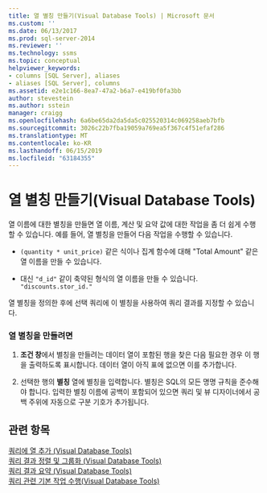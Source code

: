 ```yaml
---
title: 열 별칭 만들기(Visual Database Tools) | Microsoft 문서
ms.custom: ''
ms.date: 06/13/2017
ms.prod: sql-server-2014
ms.reviewer: ''
ms.technology: ssms
ms.topic: conceptual
helpviewer_keywords:
- columns [SQL Server], aliases
- aliases [SQL Server], columns
ms.assetid: e2e1c166-8ea7-47a2-b6a7-e419bf0fa3bb
author: stevestein
ms.author: sstein
manager: craigg
ms.openlocfilehash: 6a6be65da2da5da5c025520314c069258aeb7bfb
ms.sourcegitcommit: 3026c22b7fba19059a769ea5f367c4f51efaf286
ms.translationtype: MT
ms.contentlocale: ko-KR
ms.lasthandoff: 06/15/2019
ms.locfileid: "63184355"
---
```

# <a name="create-column-aliases-visual-database-tools"></a>열 별칭 만들기(Visual Database Tools)
  열 이름에 대한 별칭을 만들면 열 이름, 계산 및 요약 값에 대한 작업을 좀 더 쉽게 수행할 수 있습니다. 예를 들어, 열 별칭을 만들어 다음 작업을 수행할 수 있습니다.  
  
-   `(quantity * unit_price)` 같은 식이나 집계 함수에 대해 "Total Amount" 같은 열 이름을 만들 수 있습니다.  
  
-   대신 `"d_id"` 같이 축약된 형식의 열 이름을 만들 수 있습니다. `"discounts.stor_id."`  
  
 열 별칭을 정의한 후에 선택 쿼리에 이 별칭을 사용하여 쿼리 결과를 지정할 수 있습니다.  
  
### <a name="to-create-a-column-alias"></a>열 별칭을 만들려면  
  
1.  **조건 창**에서 별칭을 만들려는 데이터 열이 포함된 행을 찾은 다음 필요한 경우 이 행을 출력하도록 표시합니다. 데이터 열이 아직 표에 없으면 이를 추가합니다.  
  
2.  선택한 행의 **별칭** 열에 별칭을 입력합니다. 별칭은 SQL의 모든 명명 규칙을 준수해야 합니다. 입력한 별칭 이름에 공백이 포함되어 있으면 쿼리 및 뷰 디자이너에서 공백 주위에 자동으로 구분 기호가 추가됩니다.  
  
## <a name="see-also"></a>관련 항목  
 [쿼리에 열 추가 &#40;Visual Database Tools&#41;](visual-database-tools.md)   
 [쿼리 결과 정렬 및 그룹화 &#40;Visual Database Tools&#41;](sort-and-group-query-results-visual-database-tools.md)   
 [쿼리 결과 요약 &#40;Visual Database Tools&#41;](summarize-query-results-visual-database-tools.md)   
 [쿼리 관련 기본 작업 수행&#40;Visual Database Tools&#41;](perform-basic-operations-with-queries-visual-database-tools.md)  
  
  
